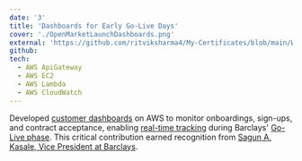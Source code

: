 ```yaml
---
date: '3'
title: 'Dashboards for Early Go-Live Days'
cover: './OpenMarketLaunchDashboards.png'
external: 'https://github.com/ritviksharma4/My-Certificates/blob/main/Workplace%20Accolades/Barclays/OpenMarketLaunchDashboards.png' 
github: 
tech:
  - AWS ApiGateway
  - AWS EC2
  - AWS Lambda
  - AWS CloudWatch
---
```


Developed [customer dashboards]() on AWS to monitor onboardings, sign-ups, and contract acceptance, enabling [real-time tracking]() during Barclays' [Go-Live phase](). This critical contribution earned recognition from [Sagun A. Kasale, Vice President at Barclays]().